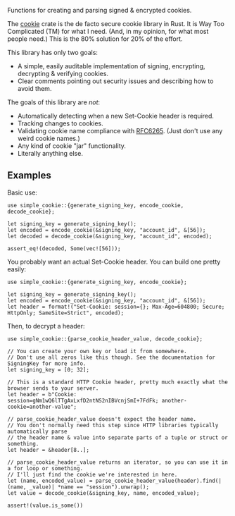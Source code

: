 Functions for creating and parsing signed & encrypted cookies.

The [cookie](https://crates.io/crates/cookie) crate is the de facto secure cookie library in Rust.
It is Way Too Complicated (TM) for what I need. (And, in my opinion, for what most people need.)
This is the 80% solution for 20% of the effort.

This library has only two goals:
- A simple, easily auditable implementation of signing, encrypting, decrypting & verifying cookies.
- Clear comments pointing out security issues and describing how to avoid them.

The goals of this library are *not*:
- Automatically detecting when a new Set-Cookie header is required.
- Tracking changes to cookies.
- Validating cookie name compliance with [RFC6265](https://datatracker.ietf.org/doc/html/rfc6265). (Just don't use any weird cookie names.)
- Any kind of cookie "jar" functionality.
- Literally anything else.

## Examples

Basic use:

```rust,ignore
use simple_cookie::{generate_signing_key, encode_cookie, decode_cookie};

let signing_key = generate_signing_key();
let encoded = encode_cookie(&signing_key, "account_id", &[56]);
let decoded = decode_cookie(&signing_key, "account_id", encoded);

assert_eq!(decoded, Some(vec![56]));
```

You probably want an actual Set-Cookie header. You can build one pretty easily:

```rust,ignore
use simple_cookie::{generate_signing_key, encode_cookie};

let signing_key = generate_signing_key();
let encoded = encode_cookie(&signing_key, "account_id", &[56]);
let header = format!("Set-Cookie: session={}; Max-Age=604800; Secure; HttpOnly; SameSite=Strict", encoded);
```

Then, to decrypt a header:

```rust,ignore
use simple_cookie::{parse_cookie_header_value, decode_cookie};

// You can create your own key or load it from somewhere.
// Don't use all zeros like this though. See the documentation for SigningKey for more info.
let signing_key = [0; 32];

// This is a standard HTTP Cookie header, pretty much exactly what the browser sends to your server.
let header = b"Cookie: session=gNm1wQ6lTTgAxLxfD2ntNS2nIBVcnjSmI+7FdFk; another-cookie=another-value";

// parse_cookie_header_value doesn't expect the header name.
// You don't normally need this step since HTTP libraries typically automatically parse
// the header name & value into separate parts of a tuple or struct or something.
let header = &header[8..];

// parse_cookie_header_value returns an iterator, so you can use it in a for loop or something.
// I'll just find the cookie we're interested in here.
let (name, encoded_value) = parse_cookie_header_value(header).find(|(name, _value)| *name == "session").unwrap();
let value = decode_cookie(&signing_key, name, encoded_value);

assert!(value.is_some())
```